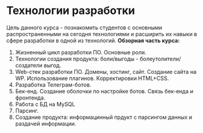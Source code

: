 # Технологии разработки
Цель данного курса - познакомить студентов с основными распространенными на сегодня технологиями и расширить их навыки в сфере разработки в одной из технологий.
**Обзорная часть курса:** 
1. Жизненный цикл разработки ПО. Основные роли.
2. Технологии создания продукта: боли/выгоды - болеутолители/создатели выгод.
3. Web-стек разработки ПО. Домены, хостинг, сайт. Создание сайта на WP. Использование плагинов. Корректировки HTML+CSS.
4. Разработка Телеграм-ботов.
5. Бек-енд. Создание оболочки по настройке ботов. Связь бек-енда и фронтенда. 
6. Работа с БД на MySQL
7. Парсинг.
8. Создание продукта: информацинный прдукт с парсингом данных и раздачей информации.